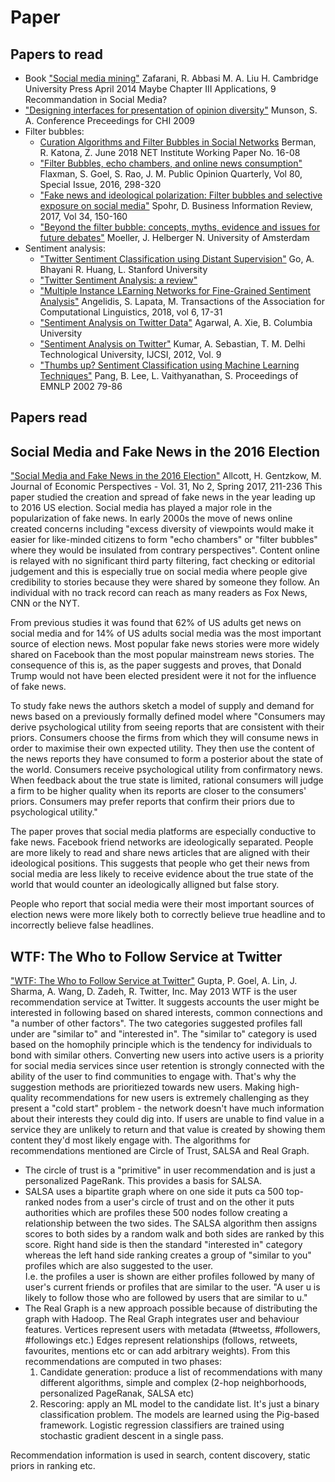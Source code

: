# Paper #
## Papers to read ##
- Book ["Social media mining"](http://dmml.asu.edu/smm/SMM.pdf) Zafarani, R. Abbasi M. A. Liu H. Cambridge University Press April 2014 Maybe Chapter III Applications, 9 Recommandation in Social Media?
- ["Designing interfaces for presentation of opinion diversity"](https://www.researchgate.net/publication/221515349_Designing_interfaces_for_presentation_of_opinion_diversity) Munson, S. A. Conference Preceedings for CHI 2009
- Filter bubbles:
    - [Curation Algorithms and Filter Bubbles in Social Networks](https://papers.ssrn.com/sol3/papers.cfm?abstract_id=2848526) Berman, R. Katona, Z. June 2018 NET Institute Working Paper No. 16-08
    - ["Filter Bubbles, echo chambers, and online news consumption"](https://5harad.com/papers/bubbles.pdf) Flaxman, S. Goel, S. Rao, J. M. Public Opinion Quarterly, Vol 80, Special Issue, 2016, 298-320
    - ["Fake news and ideological polarization: Filter bubbles and selective exposure on social media"](http://journals.sagepub.com/doi/pdf/10.1177/0266382117722446) Spohr, D. Business Information Review, 2017, Vol 34, 150-160
    - ["Beyond the filter bubble: concepts, myths, evidence and issues for future debates"](https://www.ivir.nl/publicaties/download/Beyond_the_filter_bubble__concepts_myths_evidence_and_issues_for_future_debates.pdf) Moeller, J. Helberger N. University of Amsterdam
- Sentiment analysis:
    - ["Twitter Sentiment Classification using Distant Supervision"](https://cs.stanford.edu/people/alecmgo/papers/TwitterDistantSupervision09.pdf) Go, A. Bhayani R. Huang, L. Stanford University
    - ["Twitter Sentiment Analysis: a review"](https://www.ijser.org/paper/Twitter-Sentiment-Analysis-A-Review.html)
    - ["Multiple Instance LEarning Networks for Fine-Grained Sentiment Analysis"](https://arxiv.org/pdf/1711.09645.pdf) Angelidis, S. Lapata, M. Transactions of the Association for Computational Linguistics, 2018, vol 6, 17-31
    - ["Sentiment Analysis on Twitter Data"](http://www.cs.columbia.edu/~julia/papers/Agarwaletal11.pdf) Agarwal, A. Xie, B. Columbia University
    - ["Sentiment Analysis on Twitter"](https://www.ijcsi.org/papers/IJCSI-9-4-3-372-378.pdf) Kumar, A. Sebastian, T. M. Delhi Technological University, IJCSI, 2012, Vol. 9
    - ["Thumbs up? Sentiment Classification using Machine Learning Techniques"](https://www.cs.cornell.edu/home/llee/papers/sentiment.pdf) Pang, B. Lee, L. Vaithyanathan, S. Proceedings of EMNLP 2002 79-86

## Papers read ##
## Social Media and Fake News in the 2016 Election ##
["Social Media and Fake News in the 2016 Election"](https://web.stanford.edu/~gentzkow/research/fakenews.pdf) Allcott, H. Gentzkow, M. Journal of Economic Perspectives - Vol. 31, No 2, Spring 2017, 211-236
This paper studied the creation and spread of fake news in the year leading up to 2016 US election. Social media has played a major role in the popularization of fake news. In early 2000s the move of news online created concerns including "excess diversity of viewpoints would make it easier for like-minded citizens to form "echo chambers" or "filter bubbles" where they would be insulated from contrary perspectives". Content online is relayed with no significant third party filtering, fact checking or editorial judgement and this is especially true on social media where people give credibility to stories because they were shared by someone they follow. An individual with no track record can reach as many readers as Fox News, CNN or the NYT.

From previous studies it was found that 62% of US adults get news on social media and for 14% of US adults social media was the most important source of election news. Most popular fake news stories were more widely shared on Facebook than the most popular mainstream news stories. The consequence of this is, as the paper suggests and proves, that Donald Trump would not have been elected president were it not for the influence of fake news.

To study fake news the authors sketch a model of supply and demand for news based on a previously formally defined model where "Consumers may derive psychological utility from seeing reports that are consistent with their priors. Consumers choose the firms from which they will consume news in order to maximise their own expected utility. They then use the content of the news reports they have consumed to form a posterior about the state of the world. Consumers receive psychological utility from confirmatory news. When feedback about the true state is limited, rational consumers will judge a firm to be higher quality when its reports are closer to the consumers' priors. Consumers may prefer reports that confirm their priors due to psychological utility."

The paper proves that social media platforms are especially conductive to fake news. Facebook friend networks are ideologically separated. People are more likely to read and share news articles that are aligned with their ideological positions. This suggests that people who get their news from social media are less likely to receive evidence about the true state of the world that would counter an ideologically alligned but false story.

People who report that social media were their most important sources of election news were more likely both to correctly believe true headline and to incorrectly believe false headlines. 

## WTF: The Who to Follow Service at Twitter ##
["WTF: The Who to Follow Service at Twitter"](http://stanford.edu/~rezab/papers/wtf_overview.pdf) Gupta, P. Goel, A. Lin, J. Sharma, A. Wang, D. Zadeh, R. Twitter, Inc. May 2013
WTF is the user recommendation service at Twitter. It suggests accounts the user might be interested in following based on shared interests, common connections and "a number of other factors". The two categories suggested profiles fall under are "similar to" and "interested in". The "similar to" category is used based on the homophily principle which is the tendency for individuals to bond with similar others. Converting new users into active users is a priority for social media services since user retention is strongly connected with the ability of the user to find communities to engage with. That's why the suggestion methods are prioritiezed towards new users. Making high-quality recommendations for new users is extremely challenging as they present a "cold start" problem - the network doesn't have much information about their interests they could dig into. If users are unable to find value in a service they are unlikely to return and that value is created by showing them content they'd most likely engage with. The algorithms for recommendations mentioned are Circle of Trust, SALSA and Real Graph.

- The circle of trust is a "primitive" in user recommendation and is just a personalized PageRank. This provides a basis for SALSA.
- SALSA uses a bipartite graph where on one side it puts ca 500 top-ranked nodes from a user's circle of trust and on the other it puts authorities which are profiles these 500 nodes follow creating a relationship between the two sides. The SALSA algorithm then assigns scores to both sides by a random walk and both sides are ranked by this score. Right hand side is then the standard "interested in" category whereas the left hand side ranking creates a group of "similar to you" profiles which are also suggested to the user.  
I.e. the profiles a user is shown are either profiles followed by many of user's current friends or profiles that are similar to the user. "A user u is likely to follow those who are followed by users that are similar to u."
- The Real Graph is a new approach possible because of distributing the graph with Hadoop. The Real Graph integrates user and behaviour features. Vertices represent users with metadata (#tweetss, #followers, #followings etc.) Edges represent relationships (follows, retweets, favourites, mentions etc or can add arbitrary weights). From this recommendations are computed in two phases:
    1. Candidate generation: produce a list of recommendations with many different algorithms, simple and complex (2-hop neighborhoods, personalized PageRanak, SALSA etc)
    2. Rescoring: apply an ML model to the candidate list. It's just a binary classification problem. The models are learned using the Pig-based framework. Logistic regression classifiers are trained using stochastic gradient descent in a single pass.

Recommendation information is used in search, content discovery, static priors in ranking etc.
